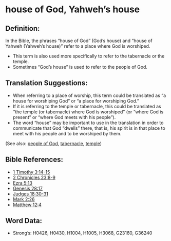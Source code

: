 # house of God, Yahweh’s house

## Definition:

In the Bible, the phrases “house of God” (God’s house) and “house of Yahweh (Yahweh’s house)” refer to a place where God is worshiped.

* This term is also used more specifically to refer to the tabernacle or the temple.
* Sometimes “God’s house” is used to refer to the people of God.

## Translation Suggestions:

* When referring to a place of worship, this term could be translated as “a house for worshiping God” or “a place for worshiping God.”
* If it is referring to the temple or tabernacle, this could be translated as “the temple (or tabernacle) where God is worshiped” (or “where God is present” or “where God meets with his people”).
* The word “house” may be important to use in the translation in order to communicate that God “dwells” there, that is, his spirit is in that place to meet with his people and to be worshiped by them.

(See also: [people of God](../kt/peopleofgod.md), [tabernacle](../kt/tabernacle.md), [temple](../kt/temple.md))

## Bible References:

* [1 Timothy 3:14-15](rc://en/tn/help/1ti/03/14)
* [2 Chronicles 23:8-9](rc://en/tn/help/2ch/23/08)
* [Ezra 5:13](rc://en/tn/help/ezr/05/13)
* [Genesis 28:17](rc://en/tn/help/gen/28/17)
* [Judges 18:30-31](rc://en/tn/help/jdg/18/30)
* [Mark 2:26](rc://en/tn/help/mrk/02/26)
* [Matthew 12:4](rc://en/tn/help/mat/12/04)

## Word Data:

* Strong’s: H0426, H0430, H1004, H1005, H3068, G23160, G36240
